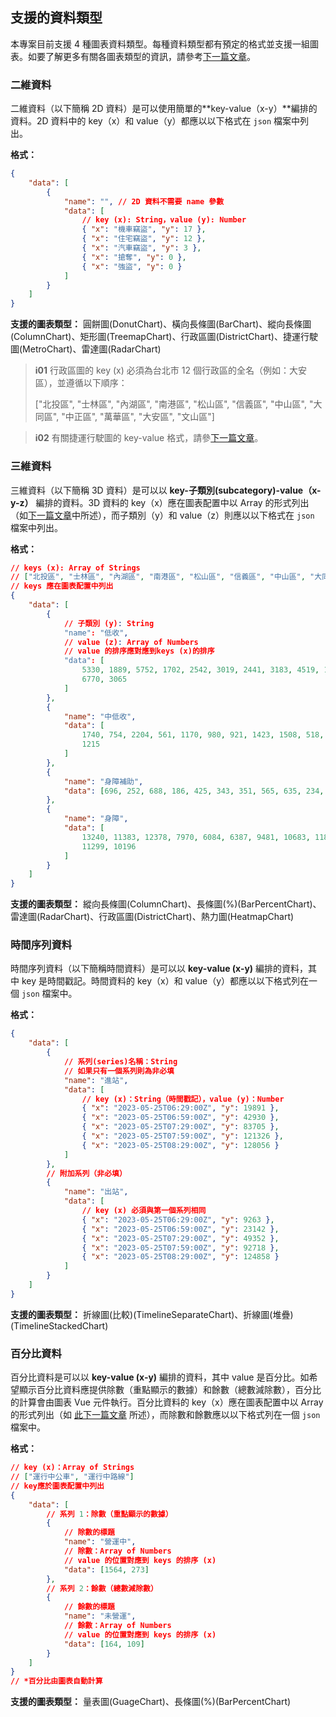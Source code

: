 ## 支援的資料類型

本專案目前支援 4 種圖表資料類型。每種資料類型都有預定的格式並支援一組圖表。如要了解更多有關各圖表類型的資訊，請參考[下一篇文章](/front-end/supported-chart-types)。

### 二維資料

二維資料（以下簡稱 2D 資料）是可以使用簡單的**key-value（x-y）**編排的資料。2D 資料中的 key（x）和 value（y）都應以以下格式在 `json` 檔案中列出。

**格式：**

```json
{
	"data": [
		{
			"name": "", // 2D 資料不需要 name 參數
			"data": [
				// key (x): String，value (y): Number
				{ "x": "機車竊盜", "y": 17 },
				{ "x": "住宅竊盜", "y": 12 },
				{ "x": "汽車竊盜", "y": 3 },
				{ "x": "搶奪", "y": 0 },
				{ "x": "強盜", "y": 0 }
			]
		}
	]
}
```

**支援的圖表類型：** 圓餅圖(DonutChart)、橫向長條圖(BarChart)、縱向長條圖(ColumnChart)、矩形圖(TreemapChart)、行政區圖(DistrictChart)、捷運行駛圖(MetroChart)、雷達圖(RadarChart)

> **i01**
> 行政區圖的 key (x) 必須為台北市 12 個行政區的全名（例如：大安區），並遵循以下順序：
>
> ["北投區", "士林區", "內湖區", "南港區", "松山區", "信義區", "中山區", "大同區", "中正區", "萬華區", "大安區", "文山區"]

> **i02**
> 有關捷運行駛圖的 key-value 格式，請參[下一篇文章](/front-end/supported-chart-types#metro-chart)。

### 三維資料

三維資料（以下簡稱 3D 資料）是可以以 **key-子類別(subcategory)-value（x-y-z）** 編排的資料。3D 資料的 key（x）應在圖表配置中以 Array 的形式列出（如[下一篇文章](/front-end/supported-chart-types#chart-config)中所述），而子類別（y）和 value（z）則應以以下格式在 `json` 檔案中列出。

**格式：**

```json
// keys (x): Array of Strings
// ["北投區", "士林區", "內湖區", "南港區", "松山區", "信義區", "中山區", "大同區", "中正區", "萬華區", "大安區", "文山區"]
// keys 應在圖表配置中列出
{
	"data": [
		{
			// 子類別 (y): String
			"name": "低收",
			// value (z): Array of Numbers
			// value 的排序應對應到keys (x)的排序
			"data": [
				5330, 1889, 5752, 1702, 2542, 3019, 2441, 3183, 4519, 1773,
				6770, 3065
			]
		},
		{
			"name": "中低收",
			"data": [
				1740, 754, 2204, 561, 1170, 980, 921, 1423, 1508, 518, 2540,
				1215
			]
		},
		{
			"name": "身障補助",
			"data": [696, 252, 688, 186, 425, 343, 351, 565, 635, 234, 751, 442]
		},
		{
			"name": "身障",
			"data": [
				13240, 11383, 12378, 7970, 6084, 6387, 9481, 10683, 11800, 6401,
				11299, 10196
			]
		}
	]
}
```

**支援的圖表類型：** 縱向長條圖(ColumnChart)、長條圖(%)(BarPercentChart)、雷達圖(RadarChart)、行政區圖(DistrictChart)、熱力圖(HeatmapChart)

### 時間序列資料

時間序列資料（以下簡稱時間資料）是可以以 **key-value (x-y)** 編排的資料，其中 key 是時間戳記。時間資料的 key（x）和 value（y）都應以以下格式列在一個 `json` 檔案中。

**格式：**

```json
{
	"data": [
		{
			// 系列(series)名稱：String
			// 如果只有一個系列則為非必填
			"name": "進站",
			"data": [
				// key (x)：String（時間戳記），value (y)：Number
				{ "x": "2023-05-25T06:29:00Z", "y": 19891 },
				{ "x": "2023-05-25T06:59:00Z", "y": 42930 },
				{ "x": "2023-05-25T07:29:00Z", "y": 83705 },
				{ "x": "2023-05-25T07:59:00Z", "y": 121326 },
				{ "x": "2023-05-25T08:29:00Z", "y": 128056 }
			]
		},
		// 附加系列（非必填）
		{
			"name": "出站",
			"data": [
				// key (x) 必須與第一個系列相同
				{ "x": "2023-05-25T06:29:00Z", "y": 9263 },
				{ "x": "2023-05-25T06:59:00Z", "y": 23142 },
				{ "x": "2023-05-25T07:29:00Z", "y": 49352 },
				{ "x": "2023-05-25T07:59:00Z", "y": 92718 },
				{ "x": "2023-05-25T08:29:00Z", "y": 124858 }
			]
		}
	]
}
```

**支援的圖表類型：** 折線圖(比較)(TimelineSeparateChart)、折線圖(堆疊)(TimelineStackedChart)

### 百分比資料

百分比資料是可以以 **key-value (x-y)** 編排的資料，其中 value 是百分比。如希望顯示百分比資料應提供除數（重點顯示的數據）和餘數（總數減除數），百分比的計算會由圖表 Vue 元件執行。百分比資料的 key（x）應在圖表配置中以 Array 的形式列出（如 [此下一篇文章](/front-end/supported-chart-types#chart-config) 所述），而除數和餘數應以以下格式列在一個 `json` 檔案中。

**格式：**

```json
// key (x)：Array of Strings
// ["運行中公車", "運行中路線"]
// key應於圖表配置中列出
{
	"data": [
		// 系列 1：除數（重點顯示的數據）
		{
			// 除數的標題
			"name": "營運中",
			// 除數：Array of Numbers
			// value 的位置對應到 keys 的排序 (x)
			"data": [1564, 273]
		},
		// 系列 2：餘數（總數減除數）
		{
			// 餘數的標題
			"name": "未營運",
			// 餘數：Array of Numbers
			// value 的位置對應到 keys 的排序 (x)
			"data": [164, 109]
		}
	]
}
// *百分比由圖表自動計算
```

**支援的圖表類型：** 量表圖(GuageChart)、長條圖(%)(BarPercentChart)
